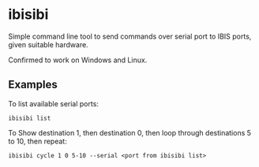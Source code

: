 # ibisibi
Simple command line tool to send commands over serial port to IBIS ports, given suitable hardware.

Confirmed to work on Windows and Linux.

## Examples
To list available serial ports:
```
ibisibi list
```

To Show destination 1, then destination 0, then loop through destinations 5 to 10, then repeat:
```
ibisibi cycle 1 0 5-10 --serial <port from ibisibi list>
```
